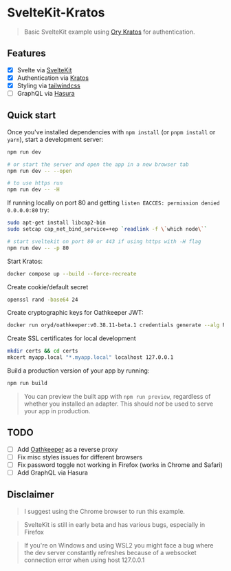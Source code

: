# SvelteKit-Kratos

> Basic SvelteKit example using [Ory Kratos](https://ory.sh/kratos) for authentication.

## Features

- [x] Svelte via [SvelteKit](https://kit.svelte.dev)
- [x] Authentication via [Kratos](https://ory.sh/kratos)
- [x] Styling via [tailwindcss](https://tailwindcss.com)
- [ ] GraphQL via [Hasura](https://hasura.io/)

## Quick start

Once you've installed dependencies with `npm install` (or `pnpm install` or `yarn`), start a development server:

```bash
npm run dev

# or start the server and open the app in a new browser tab
npm run dev -- --open

# to use https run
npm run dev -- -H
```

If running locally on port 80 and getting `listen EACCES: permission denied 0.0.0.0:80` try:

```bash
sudo apt-get install libcap2-bin
sudo setcap cap_net_bind_service=+ep `readlink -f \`which node\``

# start sveltekit on port 80 or 443 if using https with -H flag
npm run dev -- -p 80
```

Start Kratos:

```bash
docker compose up --build --force-recreate
```

Create cookie/default secret

```bash
openssl rand -base64 24
```

Create cryptographic keys for Oathkeeper JWT:

```bash
docker run oryd/oathkeeper:v0.38.11-beta.1 credentials generate --alg RS512 > ./.oathkeeper/jwks.json
```

Create SSL certificates for local development

```bash
mkdir certs && cd certs
mkcert myapp.local "*.myapp.local" localhost 127.0.0.1
```

Build a production version of your app by running:

```bash
npm run build
```

> You can preview the built app with `npm run preview`, regardless of whether you installed an adapter. This should _not_ be used to serve your app in production.

## TODO

- [ ] Add [Oathkeeper](https://ory.sh/oathkeeper) as a reverse proxy
- [ ] Fix misc styles issues for different browsers
- [ ] Fix password toggle not working in Firefox (works in Chrome and Safari)
- [ ] Add GraphQL via Hasura

## Disclaimer

> I suggest using the Chrome browser to run this example.

> SvelteKit is still in early beta and has various bugs, especially in Firefox

> If you're on Windows and using WSL2 you might face a bug where the dev server constantly refreshes because of a websocket connection error when using host 127.0.0.1
